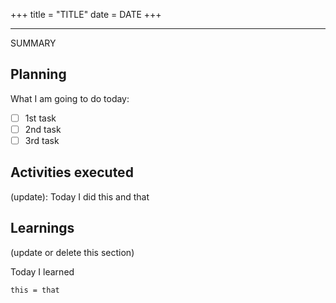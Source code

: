 +++
title = "TITLE"
date = DATE
+++

---

SUMMARY 

## Planning

What I am going to do today: 

- [ ] 1st task
- [ ] 2nd task
- [ ] 3rd task

## Activities executed

(update): Today I did this and that

## Learnings

(update or delete this section)

Today I learned
```
this = that
```
